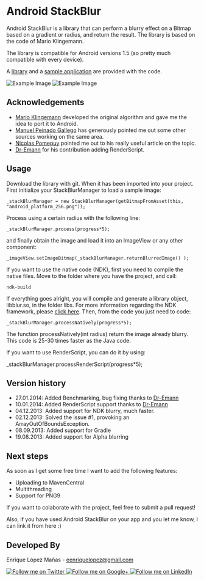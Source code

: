 Android StackBlur
=================

Android StackBlur is a library that can perform a blurry effect on a Bitmap based on a gradient or radius, and return the result. The library is based on the code of Mario Klingemann. 

The library is compatible for Android versions 1.5 (so pretty much compatible with every device).

A [library][1] and a [sample application][2] are provided with the code.

![Example Image][3]
![Example Image][4]


Acknowledgements
--------------------
* [Mario Klingemann][5] developed the original algorithm and gave me the idea to port it to Android.
* [Manuel Peinado Gallego][6] has generously pointed me out some other sources working on the same area.
* [Nicolas Pomepuy][7] pointed me out to his really useful article on the topic.
* [Dr-Emann][9] for his contribution adding RenderScript.

Usage
--------------------
Download the library with git. When it has been imported into your project. First initialize your StackBlurManager to load a sample image:

    _stackBlurManager = new StackBlurManager(getBitmapFromAsset(this, "android_platform_256.png"));

Process using a certain radius with the following line:

    _stackBlurManager.process(progress*5);

and finally obtain the image and load it into an ImageView or any other component:

    _imageView.setImageBitmap(_stackBlurManager.returnBlurredImage() );
    
If you want to use the native code (NDK), first you need to compile the native files. Move to the folder where you have the project, and call:
    
    ndk-build
    
If everything goes alright, you will compile and generate a library object, libblur.so, in the folder libs. For more information regarding the NDK framework, please [click here][8]. Then, from the code you just need to code:

    _stackBlurManager.processNatively(progress*5);

The function processNatively(int radius) return the image already blurry. This code is 25-30 times faster as the Java code.

If you want to use RenderScript, you can do it by using:

   _stackBlurManager.processRenderScript(progress*5);
   

Version history
--------------------
* 27.01.2014: Added Benchmarking, bug fixing thanks to [Dr-Emann][9]
* 10.01.2014: Added RenderScript support thanks to [Dr-Emann][9]
* 04.12.2013: Added support for NDK blurry, much faster.
* 02.12.2013: Solved the issue #1, provoking an ArrayOutOfBoundsException.
* 08.09.2013: Added support for Gradle
* 19.08.2013: Added support for Alpha blurring

Next steps
--------------------
As soon as I get some free time I want to add the following features:

* Uploading to MavenCentral
* Multithreading
* Support for PNG9

If you want to colaborate with the project, feel free to submit a pull request! 

Also, if you have used Android StackBlur on your app and you let me know, I can link it from here :)

Developed By
--------------------

Enrique López Mañas - <eenriquelopez@gmail.com>

<a href="https://twitter.com/eenriquelopez">
  <img alt="Follow me on Twitter"
       src="https://raw.github.com/kikoso/android-stackblur/master/art/twitter.png" />
</a>
<a href="https://plus.google.com/103250453274111396206">
  <img alt="Follow me on Google+"
       src="https://raw.github.com/kikoso/android-stackblur/master/art/google-plus.png" />
</a>
<a href="http://de.linkedin.com/pub/enrique-l%C3%B3pez-ma%C3%B1as/15/4a9/876">
  <img alt="Follow me on LinkedIn"
       src="https://raw.github.com/kikoso/android-stackblur/master/art/linkedin.png" />

[1]: https://github.com/kikoso/android-stackblur/tree/master/StackBlur
[2]: https://github.com/kikoso/android-stackblur/tree/master/StackBlurDemo
[3]: https://raw.github.com/kikoso/android-stackblur/master/art/screenshot1.png
[4]: https://raw.github.com/kikoso/android-stackblur/master/art/screenshot2.png
[5]: http://www.quasimondo.com/
[6]: https://twitter.com/mpg2
[7]: http://nicolaspomepuy.fr/
[8]: http://developer.android.com/tools/sdk/ndk/index.html
[9]: https://github.com/Dr-Emann
